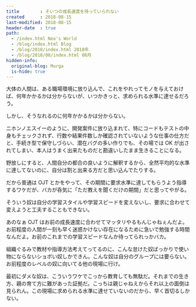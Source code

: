 ```yaml
---
title        : そいつの成長速度を待っていられない
created      : 2018-08-15
last-modified: 2018-08-15
header-date  : true
path:
  - /index.html Neo's World
  - /blog/index.html Blog
  - /blog/2018/index.html 2018年
  - /blog/2018/08/index.html 08月
hidden-info:
  original-blog: Murga
  is-hide: true
---
```


大体の人間は、ある職場環境に放り込んで、これをやれってモノを与えておけば、何年かかるかは分からないが、いつかきっと、求められる水準に達せるだろう。

しかし、そうなれるのに何年かかるかは分からない。

ニホンノエスイーのように、開発案件に放り込まれて、特にコードもテストの中身もチェックされず、行数や結果件数しか確認されていないような仕事の仕方だと、手続き型で保守しづらい、潜在バグの多い作りでも、その場では OK が出されてしまい、本人はうまく出来たものだと勘違いしたまま生きることになる。

野放しにすると、人間自分の都合の良いように解釈するから、全然平均的な水準に達してないのに、自分は割と出来る方だと思い込んでたりする。

だから普通は OJT とかをやって、その期間に要求水準に達してもらうよう指導するワケだが、バカが呑気に「ただ教えを聞くだけの期間」だと思ってやがる。

そういう奴は自分の学習スタイルや学習スピードを変えないし、要求に合わせて変えようと工夫することもできない。

あのなぁ OJT はお前の成長速度に合わせてマッタリやるもんじゃねぇんだよ。お前程度の人間が一刻も早く迷惑かけない存在になるために急いで勉強する時間なんだよ。お前のこれまでの学習スピードなんか待ってられっかバカ。

組織ぐるみで教材や指導方法考えてってるのに、こんな怠けた奴ばっかりで使い物にならないショボい奴しかできん。こんな奴は自分のグループには要らない。お前程度のレベルの奴に向いてる他の現場に行け。

最初にダメな奴は、こういうワケでこっから教育しても無駄だ。それまでの生き方、親の育て方に難があった証拠だ。こっちは親じゃねえからそれ以上の面倒は見られん。この現場に求められる水準に達せていないのだから、早く首切るしかない。
